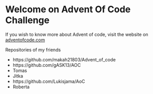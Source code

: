 <H1>Welcome on Advent Of Code Challenge</H1>

<p>If you wish to know more 
about Advent of code, visit the website on 
<a href="http://adventofcode.com/">adventofcode.com</a></p>

<p>Repositories of my friends</p> 
<ul>
<li>https://github.com/makah21803/Advent_of_code</li>
<li>https://github.com/gASK13/AOC</li>
<li>Tomas</li>
<li>Jitka</li>
<li>https://github.com/Lukisjama/AoC</li>
<li>Roberta</li>
<ul>
